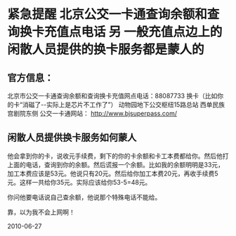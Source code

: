 # 紧急提醒 北京公交一卡通查询余额和查询换卡充值点电话 另 一般充值点边上的闲散人员提供的换卡服务都是蒙人的

## 官方信息：
北京市公交一卡通查询余额和查询换卡充值网点电话：88087733
换卡（比如你的卡“消磁了--实际上是芯片不工作了”）
动物园地下公交枢纽15路总站
西单民族宫剧院东侧
公交一卡通网站： http://www.bjsuperpass.com/

## 闲散人员提供换卡服务如何蒙人
他会拿到你的卡，说收元手续费，剩下的你的卡余额和卡工本费都给你。然后他打上面的电话，查询到你的余额。然后谎报一个余额。比如我的余额明明是33元，加工本费应该是53元。他说只有20元。然后给你加工本费20元，再收手续费5元。这样一共给你35元。实际应该给你53-5=48元。

你问他要电话说自己查余额，他说那个特殊电话不能给。

靠，以为我不会上网啊！

2010-06-27